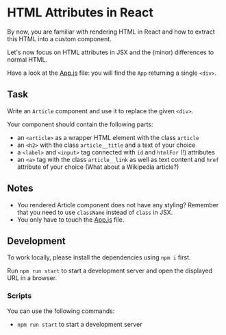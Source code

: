 # HTML Attributes in React

By now, you are familiar with rendering HTML in React and how to extract this HTML into a custom component.

Let's now focus on HTML attributes in JSX and the (minor) differences to normal HTML.

Have a look at the [App.js](./src/App.js) file: you will find the `App` returning a single `<div>`.

## Task

Write an `Article` component and use it to replace the given `<div>`.

Your component should contain the following parts:

- an `<article>` as a wrapper HTML element with the class `article`
- an `<h2>` with the class `article__title` and a text of your choice
- a `<label>` and `<input>` tag connected with `id` and `htmlFor` (!) attributes
- an `<a>` tag with the class `article__link` as well as text content and `href` attribute of your choice (What about a Wikipedia article?)

## Notes

- You rendered Article component does not have any styling? Remember that you need to use `className` instead of `class` in JSX.
- You only have to touch the [App.js](src/App.js) file.

## Development

To work locally, please install the dependencies using `npm i` first.

Run `npm run start` to start a development server and open the displayed URL in a browser.



### Scripts

You can use the following commands:

- `npm run start` to start a development server
